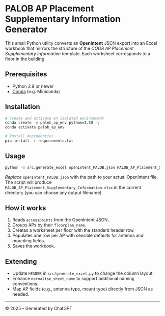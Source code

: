 
# PALOB AP Placement Supplementary Information Generator

This small Python utility converts an **OpenIntent** JSON export into an Excel workbook
that mirrors the structure of the *COOR AP Placement Supplementary Information* template.
Each worksheet corresponds to a floor in the building.

## Prerequisites

* Python 3.9 or newer
* [Conda](https://docs.conda.io/en/latest/) (e.g. Miniconda)

## Installation

```bash
# Create and activate an isolated environment
conda create -n palob_ap_env python=3.10 -y
conda activate palob_ap_env

# Install dependencies
pip install -r requirements.txt
```

## Usage

```bash
python -m src.generate_excel openIntent_PALOB.json PALOB_AP_Placement_Supplementary_Information.xlsx
```

*Replace* `openIntent_PALOB.json` with the path to your actual OpenIntent file.  
The script will produce `PALOB_AP_Placement_Supplementary_Information.xlsx` in the
current directory (you can choose any output filename).

## How it works

1. Reads `accesspoints` from the OpenIntent JSON.
2. Groups APs by their `floorplan_name`.
3. Creates a worksheet per floor with the standard header row.
4. Populates one row per AP with sensible defaults for antenna and mounting fields.
5. Saves the workbook.

## Extending

* Update `HEADER` in `src/generate_excel.py` to change the column layout.
* Enhance `normalise_sheet_name` to support additional naming conventions.
* Map AP fields (e.g., antenna type, mount type) directly from JSON as needed.

---

© 2025 – Generated by ChatGPT
